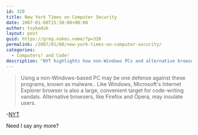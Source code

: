 ```yaml
---
id: 320
title: New York Times on Computer Security
date: 2007-01-08T15:58:00+00:00
author: tsykoduk
layout: post
guid: https://greg.nokes.name/?p=320
permalink: /2007/01/08/new-york-times-on-computer-security/
categories:
  - Computers! and Code!
description: "NYT highlights how non-Windows PCs and alternative browsers like Firefox offer better protection against malware than Windows and Internet Explorer systems."
---
```

<blockquote>Using a non-Windows-based PC may be one defense against these programs, known as malware.. Like Windows, Microsoft's Internet Explorer browser is also a large, convenient target for code-writing vandals. Alternative browsers, like Firefox and Opera, may insulate users.</blockquote>

<p>-<a href="http://www.nytimes.com/2007/01/07/technology/07tips.html?_r=1&#38;oref=slogin"><span class="caps">NYT</span></a></p>


<p>Need I say any more?</p>